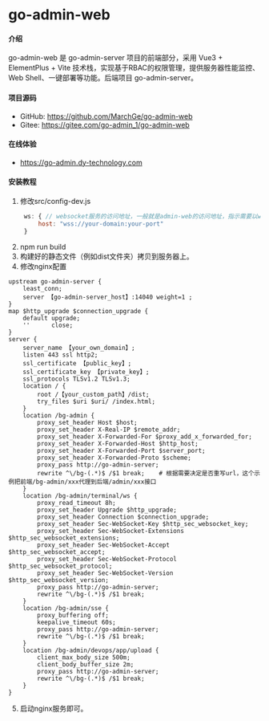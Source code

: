# go-admin-web

#### 介绍
go-admin-web 是 go-admin-server 项目的前端部分，采用 Vue3 + ElementPlus + Vite 技术栈，实现基于RBAC的权限管理，提供服务器性能监控、Web Shell、一键部署等功能。后端项目 go-admin-server。

#### 项目源码
- GitHub: https://github.com/MarchGe/go-admin-web
- Gitee: https://gitee.com/go-admin_1/go-admin-web

#### 在线体验
- https://go-admin.dy-technology.com

#### 安装教程
1. 修改src/config-dev.js
   ```javascript
    ws: { // websocket服务的访问地址，一般就是admin-web的访问地址，指示需要以ws或wss开头
        host: "wss://your-domain:your-port"
    }
   ```
2. npm run build
3. 构建好的静态文件（例如dist文件夹）拷贝到服务器上。
4. 修改nginx配置
```
upstream go-admin-server {
    least_conn;
    server 【go-admin-server_host】:14040 weight=1 ;
}
map $http_upgrade $connection_upgrade {
    default upgrade;
    ''      close;
}
server {
    server_name 【your_own_domain】;
    listen 443 ssl http2;
    ssl_certificate 【public_key】;
    ssl_certificate_key 【private_key】;
    ssl_protocols TLSv1.2 TLSv1.3;
    location / {
        root /【your_custom_path】/dist;
        try_files $uri $uri/ /index.html;
    }
    location /bg-admin {
        proxy_set_header Host $host;
        proxy_set_header X-Real-IP $remote_addr;
        proxy_set_header X-Forwarded-For $proxy_add_x_forwarded_for;
        proxy_set_header X-Forwarded-Host $http_host;
        proxy_set_header X-Forwarded-Port $server_port;
        proxy_set_header X-Forwarded-Proto $scheme;
        proxy_pass http://go-admin-server;
        rewrite ^\/bg-(.*)$ /$1 break;    # 根据需要决定是否重写url，这个示例把前端/bg-admin/xxx代理到后端/admin/xxx接口
    }
    location /bg-admin/terminal/ws {
        proxy_read_timeout 8h;
        proxy_set_header Upgrade $http_upgrade;
        proxy_set_header Connection $connection_upgrade;
        proxy_set_header Sec-WebSocket-Key $http_sec_websocket_key;
        proxy_set_header Sec-WebSocket-Extensions $http_sec_websocket_extensions;
        proxy_set_header Sec-WebSocket-Accept $http_sec_websocket_accept;
        proxy_set_header Sec-WebSocket-Protocol $http_sec_websocket_protocol;
        proxy_set_header Sec-WebSocket-Version $http_sec_websocket_version;
        proxy_pass http://go-admin-server;
        rewrite ^\/bg-(.*)$ /$1 break;
    }
    location /bg-admin/sse {
        proxy_buffering off;
        keepalive_timeout 60s;
        proxy_pass http://go-admin-server;
        rewrite ^\/bg-(.*)$ /$1 break;
    }
    location /bg-admin/devops/app/upload {
        client_max_body_size 500m;
        client_body_buffer_size 2m;
        proxy_pass http://go-admin-server;
        rewrite ^\/bg-(.*)$ /$1 break;
    }
}
```
5. 启动nginx服务即可。